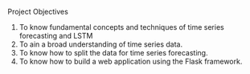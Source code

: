 Project Objectives

1. To know fundamental concepts and techniques of time series forecasting and LSTM
2. To ain a broad understanding of time series data.
3. To know how to split the data for time series forecasting.
4. To know how to build a web application using the Flask framework.
